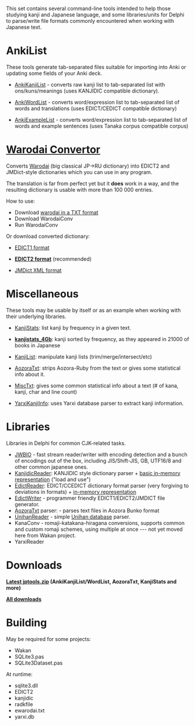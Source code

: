 This set contains several command-line tools intended to help those studying kanji and Japanese language, and some libraries/units for Delphi to parse/write file formats commonly encountered when working with Japanese text.


# AnkiList
These tools generate tab-separated files suitable for importing into Anki or updating some fields of your Anki deck.

  * [AnkiKanjiList](docs/AnkiKanjiList) - converts raw kanji list to tab-separated list with ons/kuns/meanings (uses KANJIDIC compatible dictionary).

  * [AnkiWordList](docs/AnkiWordList) - converts word/expression list to tab-separated list of words and translations (uses EDICT/CEDICT compatible dictionary)

  * [AnkiExampleList](docs/AnkiList) - converts word/expression list to tab-separated list of words and example sentences (uses Tanaka corpus compatible corpus)


# [Warodai Convertor](Warodai)

Converts [Warodai](http://e-lib.ua/dic/) (big classical JP->RU dictionary) into EDICT2 and JMDict-style dictionaries which you can use in any program.

The translation is far from perfect yet but it **does** work in a way, and the resulting dictionary is usable with more than 100 000 entries.

How to use:

  * Download [warodai in a TXT format](http://e-lib.ua/dic/download/)
  * Download WarodaiConv
  * Run WarodaiConv

Or download converted dictionary:

  * [EDICT1 format](http://googledrive.com/host/0B0jSbSrihj-ySFZVdV9lem05cmc/warodai.edict1.zip)

  * **[EDICT2 format](http://googledrive.com/host/0B0jSbSrihj-ySFZVdV9lem05cmc/warodai.edict2.zip)** (recommended)

  * [JMDict XML format](http://googledrive.com/host/0B0jSbSrihj-ySFZVdV9lem05cmc/warodai.jmdict.zip)


# Miscellaneous

These tools may be usable by itself or as an example when working with their underlying libraries.

  * [KanjiStats](docs/KanjiStats): list kanji by frequency in a given text.

  * **[kanjistats\_4Gb](docs/kanjistats_4Gb)**: kanji sorted by frequency, as they appeared in 21000 of books in Japanese

  * [KanjiList](docs/KanjiList): manipulate kanji lists (trim/merge/intersect/etc)

  * [AozoraTxt](docs/AozoraTxt): strips Aozora-Ruby from the text or gives some statistical info about it.

  * [MiscTxt](docs/MiscTxt): gives some common statistical info about a text (# of kana, kanji, char and line count)

  * [YarxiKanjiInfo](docs/YarxiKanjiInfo): uses Yarxi database parser to extract kanji information.


# Libraries

Libraries in Delphi for common CJK-related tasks.

  * [JWBIO](/himselfv/jp-tools/src/tip/Share/JWBIO.pas) - fast stream reader/writer with encoding detection and a bunch of encodings out of the box, including JIS/Shift-JIS, GB, UTF16/8 and other common japanese ones.
  * [KanjidicReader](/himselfv/jp-tools/src/tip/Share/KanjiDicReader.pas): KANJIDIC style dictionary parser + [basic in-memory representation](/himselfv/jp-tools/src/tip/Share/KanjiDic.pas) ("load and use")
  * [EdictReader](/himselfv/jp-tools/src/tip/Share/EdictReader.pas): EDICT/CCEDICT dictionary format parser (very forgiving to deviations in formats) +  [in-memory representation](/himselfv/jp-tools/src/tip/Share/Edict.pas)
  * [EdictWriter](/himselfv/jp-tools/src/tip/Share/EdictWriter.pas) - programmer friendly EDICT1/EDICT2/JMDICT file generator.
  * [AozoraTxt](/himselfv/jp-tools/src/tip/AozoraTxt/) parser: - parses text files in Aozora Bunko format
  * [UnihanReader](/himselfv/jp-tools/src/tip/Share/UnihanReader.pas) - simple [Unihan database](http://unicode.org/charts/unihan.html) parser.
  * KanaConv - romaji-katakana-hiragana conversions, supports common and custom romaji schemes, using multiple at once --- not yet moved here from Wakan project.
  * YarxiReader



# Downloads

**[Latest jptools.zip](https://docs.google.com/uc?export=download&id=0B0jSbSrihj-yOXVOcnZ2ekRQYlE) (AnkiKanjiList/WordList, AozoraTxt, KanjiStats and more)**

**[All downloads](https://drive.google.com/folderview?id=0B0jSbSrihj-ya0NOdEFiZmRTNkk&usp=sharing#list)**



# Building

May be required for some projects:
 * Wakan
 * SQLite3.pas
 * SQLite3Dataset.pas

At runtime:
 * sqlite3.dll
 * EDICT2
 * kanjidic
 * radkfile
 * ewarodai.txt
 * yarxi.db